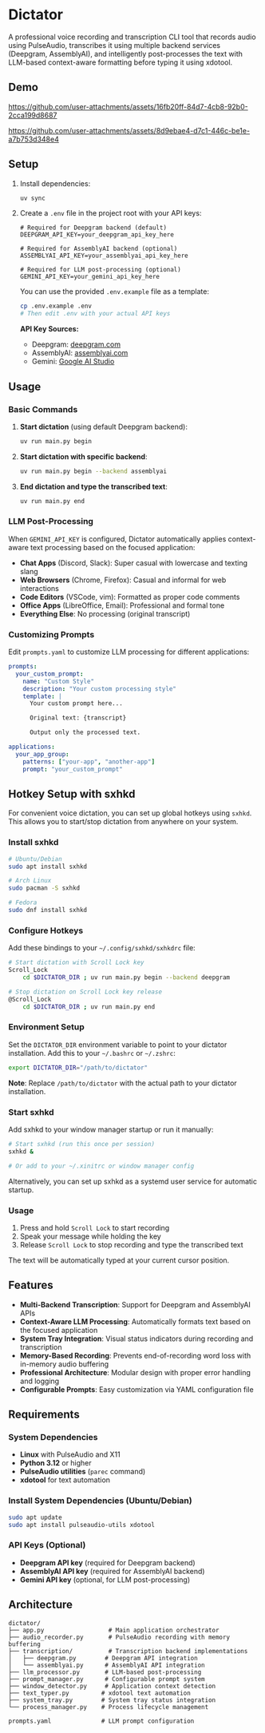 # Dictator

A professional voice recording and transcription CLI tool that records audio using PulseAudio, transcribes it using multiple backend services (Deepgram, AssemblyAI), and intelligently post-processes the text with LLM-based context-aware formatting before typing it using xdotool.

## Demo

https://github.com/user-attachments/assets/16fb20ff-84d7-4cb8-92b0-2cca199d8687

https://github.com/user-attachments/assets/8d9ebae4-d7c1-446c-be1e-a7b753d348e4



## Setup

1. Install dependencies:

   ```bash
   uv sync
   ```

2. Create a `.env` file in the project root with your API keys:

   ```
   # Required for Deepgram backend (default)
   DEEPGRAM_API_KEY=your_deepgram_api_key_here

   # Required for AssemblyAI backend (optional)
   ASSEMBLYAI_API_KEY=your_assemblyai_api_key_here

   # Required for LLM post-processing (optional)
   GEMINI_API_KEY=your_gemini_api_key_here
   ```

   You can use the provided `.env.example` file as a template:

   ```bash
   cp .env.example .env
   # Then edit .env with your actual API keys
   ```

   **API Key Sources:**

   - Deepgram: [deepgram.com](https://deepgram.com)
   - AssemblyAI: [assemblyai.com](https://assemblyai.com)
   - Gemini: [Google AI Studio](https://aistudio.google.com)

## Usage

### Basic Commands

1. **Start dictation** (using default Deepgram backend):

   ```bash
   uv run main.py begin
   ```

2. **Start dictation with specific backend**:

   ```bash
   uv run main.py begin --backend assemblyai
   ```

3. **End dictation and type the transcribed text**:
   ```bash
   uv run main.py end
   ```

### LLM Post-Processing

When `GEMINI_API_KEY` is configured, Dictator automatically applies context-aware text processing based on the focused application:

- **Chat Apps** (Discord, Slack): Super casual with lowercase and texting slang
- **Web Browsers** (Chrome, Firefox): Casual and informal for web interactions
- **Code Editors** (VSCode, vim): Formatted as proper code comments
- **Office Apps** (LibreOffice, Email): Professional and formal tone
- **Everything Else**: No processing (original transcript)

### Customizing Prompts

Edit `prompts.yaml` to customize LLM processing for different applications:

```yaml
prompts:
  your_custom_prompt:
    name: "Custom Style"
    description: "Your custom processing style"
    template: |
      Your custom prompt here...

      Original text: {transcript}

      Output only the processed text.

applications:
  your_app_group:
    patterns: ["your-app", "another-app"]
    prompt: "your_custom_prompt"
```

## Hotkey Setup with sxhkd

For convenient voice dictation, you can set up global hotkeys using `sxhkd`. This allows you to start/stop dictation from anywhere on your system.

### Install sxhkd

```bash
# Ubuntu/Debian
sudo apt install sxhkd

# Arch Linux
sudo pacman -S sxhkd

# Fedora
sudo dnf install sxhkd
```

### Configure Hotkeys

Add these bindings to your `~/.config/sxhkd/sxhkdrc` file:

```bash
# Start dictation with Scroll Lock key
Scroll_Lock
    cd $DICTATOR_DIR ; uv run main.py begin --backend deepgram

# Stop dictation on Scroll Lock key release
@Scroll_Lock
    cd $DICTATOR_DIR ; uv run main.py end
```

### Environment Setup

Set the `DICTATOR_DIR` environment variable to point to your dictator installation. Add this to your `~/.bashrc` or `~/.zshrc`:

```bash
export DICTATOR_DIR="/path/to/dictator"
```

**Note**: Replace `/path/to/dictator` with the actual path to your dictator installation.

### Start sxhkd

Add sxhkd to your window manager startup or run it manually:

```bash
# Start sxhkd (run this once per session)
sxhkd &

# Or add to your ~/.xinitrc or window manager config
```

Alternatively, you can set up sxhkd as a systemd user service for automatic startup.

### Usage

1. Press and hold `Scroll Lock` to start recording
2. Speak your message while holding the key
3. Release `Scroll Lock` to stop recording and type the transcribed text

The text will be automatically typed at your current cursor position.

## Features

- **Multi-Backend Transcription**: Support for Deepgram and AssemblyAI APIs
- **Context-Aware LLM Processing**: Automatically formats text based on the focused application
- **System Tray Integration**: Visual status indicators during recording and transcription
- **Memory-Based Recording**: Prevents end-of-recording word loss with in-memory audio buffering
- **Professional Architecture**: Modular design with proper error handling and logging
- **Configurable Prompts**: Easy customization via YAML configuration file

## Requirements

### System Dependencies

- **Linux** with PulseAudio and X11
- **Python 3.12** or higher
- **PulseAudio utilities** (`parec` command)
- **xdotool** for text automation

### Install System Dependencies (Ubuntu/Debian)

```bash
sudo apt update
sudo apt install pulseaudio-utils xdotool
```

### API Keys (Optional)

- **Deepgram API key** (required for Deepgram backend)
- **AssemblyAI API key** (required for AssemblyAI backend)
- **Gemini API key** (optional, for LLM post-processing)

## Architecture

```
dictator/
├── app.py                  # Main application orchestrator
├── audio_recorder.py       # PulseAudio recording with memory buffering
├── transcription/          # Transcription backend implementations
│   ├── deepgram.py        # Deepgram API integration
│   └── assemblyai.py      # AssemblyAI API integration
├── llm_processor.py       # LLM-based post-processing
├── prompt_manager.py      # Configurable prompt system
├── window_detector.py     # Application context detection
├── text_typer.py         # xdotool text automation
├── system_tray.py        # System tray status integration
└── process_manager.py    # Process lifecycle management

prompts.yaml              # LLM prompt configuration
```
